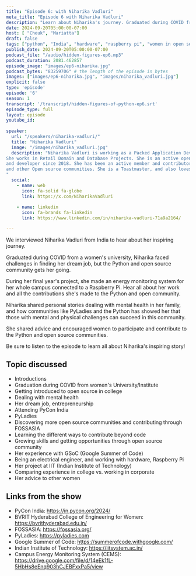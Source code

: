 ```yaml
---
title: "Episode 6: with Niharika Vadluri"
meta_title: "Episode 6 with Niharika Vadluri"
description: "Learn about Niharika's journey. Graduated during COVID from a women's university, Niharika faced challenges in finding her dream job, but the Python and open source community gets her going."
date: 2024-09-20T05:00:00-07:00
host: [ "Cheuk", "Mariatta"]
draft: false
tags: ["python", "India", "hardware", "raspberry pi", "women in open source", "community", "mental health"]
publish_date: 2024-09-20T05:00:00-07:00
podcast_file: "/audio/hidden-figures-ep6.mp3"
podcast_duration: 2081.462857
episode_image: "images/ep6-niharika.jpg"
podcast_bytes: "83259706" # the length of the episode in bytes
images: ["images/ep6-niharika.jpg", "images/niharika_vadluri.jpg"]
explicit: false 
type: 'episode'
episode: '6'
season: 1
transcript: '/transcript/hidden-figures-of-python-ep6.srt'
episode_type: full
layout: episode
youtube_id: 
  
speaker:
  url: "/speakers/niharika-vadluri/"
  title: "Niharika Vadluri"
  image: "/images/niharika_vadluri.jpg"
  description: "Niharika Vadluri is working as a Packed Application Developer Analyst at Accenture India.
She works in Retail Domain and Database Projects. She is an active open source community contributor
and developer since 2018. She has been an active member and contributor in The PSF, Hackster.io, FOSSASIA
and other Open source communities. She is a Toastmaster, and also loves singing.
"
  social:
    - name: web
      icon: fa-solid fa-globe
      link: https://x.com/NiharikaVadluri
      
    - name: linkedin
      icon: fa-brands fa-linkedin
      link: https://www.linkedin.com/in/niharika-vadluri-71a9a2164/

---
```


We interviewed Niharika Vadluri from India to hear about her inspiring journey.

Graduated during COVID from a women's university, Niharika faced challenges in finding her dream job,
but the Python and open source community gets her going.

During her final year's project, she made an energy monitoring system for her whole campus connected to
a Raspberry Pi. Hear all about her work and all the contributions she's made to the Python
and open community.

Niharika shared personal stories dealing with mental health in her family, and how communities like
PyLadies and the Python has showed her that those with mental and physical challenges can succeed in this
community.

She shared advice and encouraged women to participate and contribute to the Python and open source communities.

Be sure to listen to the episode to learn all about Niharika's inspiring story!

## Topic discussed

- Introductions
- Graduation during COVID from women's University/Institute
- Getting introduced to open source in college
- Dealing with mental health
- Her dream job, entrepreneurship
- Attending PyCon India
- PyLadies
- Discovering more open source communities and contributing through FOSSASIA
- Learning the different ways to contribute beyond code
- Growing skills and getting opportunities through open source community
- Her experience with GSoC (Google Summer of Code)
- Being an electrical engineer, and working with hardware, Raspberry Pi
- Her project at IIT (Indian Institute of Technology)
- Comparing experience in college vs. working in corporate
- Her advice to other women

## Links from the show

- PyCon India: https://in.pycon.org/2024/
- BVRIT Hyderabad College of Engineering for Women: https://bvrithyderabad.edu.in/
- FOSSASIA: https://fossasia.org/
- PyLadies: https://pyladies.com
- Google Summer of Code: https://summerofcode.withgoogle.com/
- Indian Institute of Technology: https://iitsystem.ac.in/
- Campus Energy Monitoring System (CEMS): https://drive.google.com/file/d/14eEk1fL-5HbHs8eEnq903hCJEBFxxPa5/view



